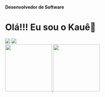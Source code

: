 #### Desenvolvedor de Software
# Olá!!! Eu sou o Kauê👋


<div> 
  <a href ="mailto:kauesouza.dev@gmail.com" target="_blank"><img src="https://img.shields.io/badge/-Gmail-%23333?style=for-the-badge&logo=gmail&logoColor=white"></a>
  <a href="https://www.linkedin.com/in/kau%C3%AA-de-souza-83380826b/" target="_blank"><img src="https://img.shields.io/badge/-LinkedIn-%230077B5?style=for-the-badge&logo=linkedin&logoColor=white"</a> 
</div>

<div>
  <img height="150em" src="https://i.pinimg.com/originals/a0/d5/81/a0d581666d26dd9c66bf8ed395cba948.gif"/>
  <img height="150em" src="https://github-readme-stats.vercel.app/api/top-langs?username=K1auez&layout=compact&langs_count=16&card&card_width=320""/>
</div>

